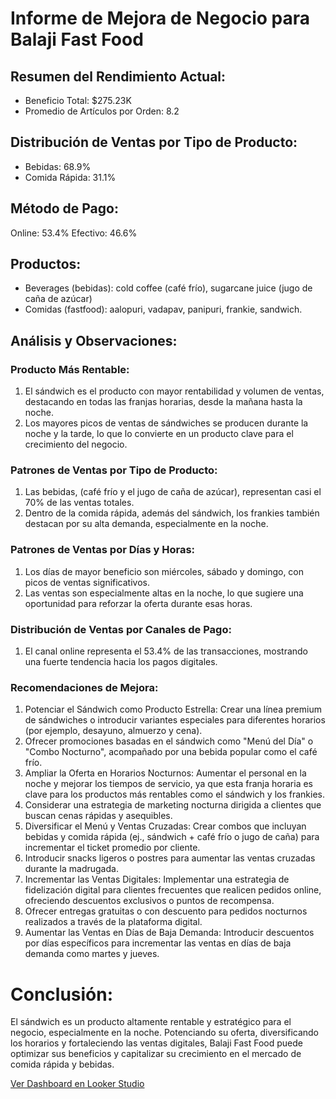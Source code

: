 # Informe de Mejora de Negocio para Balaji Fast Food
## Resumen del Rendimiento Actual:
* Beneficio Total: $275.23K
* Promedio de Artículos por Orden: 8.2
## Distribución de Ventas por Tipo de Producto:
* Bebidas: 68.9%
* Comida Rápida: 31.1%
## Método de Pago:
Online: 53.4%
Efectivo: 46.6%
## Productos: 
* Beverages (bebidas): cold coffee (café frío), sugarcane juice (jugo de caña de azúcar)
* Comidas (fastfood): aalopuri, vadapav, panipuri, frankie, sandwich.

## Análisis y Observaciones:
### Producto Más Rentable:
1. El sándwich es el producto con mayor rentabilidad y volumen de ventas, destacando en todas las franjas horarias, desde la mañana hasta la noche.
2. Los mayores picos de ventas de sándwiches se producen durante la noche y la tarde, lo que lo convierte en un producto clave para el crecimiento del negocio.
### Patrones de Ventas por Tipo de Producto:
1. Las bebidas, (café frío y el jugo de caña de azúcar), representan casi el 70% de las ventas totales.
2. Dentro de la comida rápida, además del sándwich, los frankies también destacan por su alta demanda, especialmente en la noche.
### Patrones de Ventas por Días y Horas:
1. Los días de mayor beneficio son miércoles, sábado y domingo, con picos de ventas significativos.
2. Las ventas son especialmente altas en la noche, lo que sugiere una oportunidad para reforzar la oferta durante esas horas.
### Distribución de Ventas por Canales de Pago:
1. El canal online representa el 53.4% de las transacciones, mostrando una fuerte tendencia hacia los pagos digitales.
### Recomendaciones de Mejora:
1. Potenciar el Sándwich como Producto Estrella:
Crear una línea premium de sándwiches o introducir variantes especiales para diferentes horarios (por ejemplo, desayuno, almuerzo y cena).
2. Ofrecer promociones basadas en el sándwich como "Menú del Día" o "Combo Nocturno", acompañado por una bebida popular como el café frío.
3. Ampliar la Oferta en Horarios Nocturnos:
Aumentar el personal en la noche y mejorar los tiempos de servicio, ya que esta franja horaria es clave para los productos más rentables como el sándwich y los frankies.
4. Considerar una estrategia de marketing nocturna dirigida a clientes que buscan cenas rápidas y asequibles.
5. Diversificar el Menú y Ventas Cruzadas:
Crear combos que incluyan bebidas y comida rápida (ej., sándwich + café frío o jugo de caña) para incrementar el ticket promedio por cliente.
6. Introducir snacks ligeros o postres para aumentar las ventas cruzadas durante la madrugada.
7. Incrementar las Ventas Digitales:
Implementar una estrategia de fidelización digital para clientes frecuentes que realicen pedidos online, ofreciendo descuentos exclusivos o puntos de recompensa.
8. Ofrecer entregas gratuitas o con descuento para pedidos nocturnos realizados a través de la plataforma digital.
9. Aumentar las Ventas en Días de Baja Demanda:
Introducir descuentos por días específicos para incrementar las ventas en días de baja demanda como martes y jueves.
# Conclusión:
El sándwich es un producto altamente rentable y estratégico para el negocio, especialmente en la noche. Potenciando su oferta, diversificando los horarios y fortaleciendo las ventas digitales, Balaji Fast Food puede optimizar sus beneficios y capitalizar su crecimiento en el mercado de comida rápida y bebidas.

[Ver Dashboard en Looker Studio](https://lookerstudio.google.com/s/p6uD5Fd9cL4)
